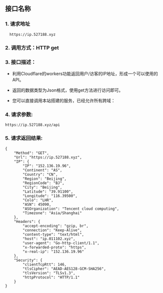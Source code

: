 

## 接口名称

### 1. 请求地址

      https://ip.527188.xyz

### 2. 调用方式：HTTP get

### 3. 接口描述：

* 利用Cloudflare的workers功能返回用户/访客的IP地址，形成一个可以使用的API。

* 返回的数据类型为Json格式，使用get方法进行访问即可。

* 您可以直接调用本站搭建的服务，已经允许所有跨域：

### 4. 请求参数:

    https://ip.527188.xyz/api

### 5. 请求返回结果:

```
{
    "Method": "GET",
    "Url": "https://ip.527188.xyz",
    "IP": {
        "IP": "152.136.19.96",
        "Continent": "AS",
        "Country": "CN",
        "Region": "Beijing",
        "RegionCode": "BJ",
        "City": "Beijing",
        "Latitude": "39.91100",
        "Longitude": "116.39500",
        "Colo": "LHR",
        "ASN": 45090,
        "ASOrganization": "Tencent cloud computing",
        "Timezone": "Asia/Shanghai"
    },
    "Headers": {
        "accept-encoding": "gzip, br",
        "connection": "Keep-Alive",
        "content-type": "text/html",
        "host": "ip.011102.xyz",
        "user-agent": "Go-http-client/1.1",
        "x-forwarded-proto": "https",
        "x-real-ip": "152.136.19.96"
    },
    "Security": {
        "clientTcpRtt": 146,
        "tlsCipher": "AEAD-AES128-GCM-SHA256",
        "tlsVersion": "TLSv1.3",
        "httpProtocol": "HTTP/1.1"
    }
}
```


